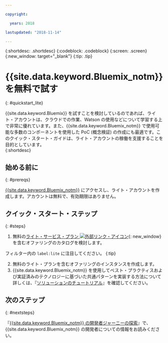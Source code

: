 ```yaml
---

copyright:

  years: 2018

lastupdated: "2018-11-14"

---
```


{:shortdesc: .shortdesc}
{:codeblock: .codeblock}
{:screen: .screen}
{:new_window: target="_blank"}
{:tip: .tip}


# {{site.data.keyword.Bluemix_notm}} を無料で試す
{: #quickstart_lite}

{{site.data.keyword.Bluemix}} を試すことを検討しているのであれば、ライト・アカウントは、クラウドでの作業、Watson の使用などについて学習する上で非常に優れています。また、{{site.data.keyword.Bluemix_notm}} で使用可能な多数のコンポーネントを使用した PoC (概念検証) の作成にも最適です。このクイック・スタート・ガイドは、ライト・アカウントの稼働を支援することを目的としています。  
{:shortdesc}  

## 始める前に
{: #prereqs}

[{{site.data.keyword.Bluemix_notm}}](https://{DomainName}) にアクセスし、ライト・アカウントを作成します。アカウントは無料で、有効期限はありません。

## クイック・スタート・ステップ
{: #steps}

1. 無料の[ライト・サービス・プラン ![外部リンク・アイコン](../icons/launch-glyph.svg "外部リンク・アイコン")](https://{DomainName}/catalog/?search=label:lite){: new_window} を含むオファリングのカタログを検討します。
  
  フィルター内の `label:lite` に注目してください。
  {:tip}

2. 無料のライト・プランを含むオファリングのインスタンスを作成します。
3. {{site.data.keyword.Bluemix_notm}} を使用してベスト・プラクティスおよび実証済みのテクノロジーに基づいた共通パターンを実装する方法について詳しくは、『[ソリューションのチュートリアル](/docs/tutorials/index.html)』を確認してください。 


## 次のステップ
{: #nextsteps}

『[{{site.data.keyword.Bluemix_notm}} の開発者ジャーニーの探索](/docs/overview/dev-journey.html#dev-journey)』で、{{site.data.keyword.Bluemix_notm}} の開発者についての情報をお読みください。 


